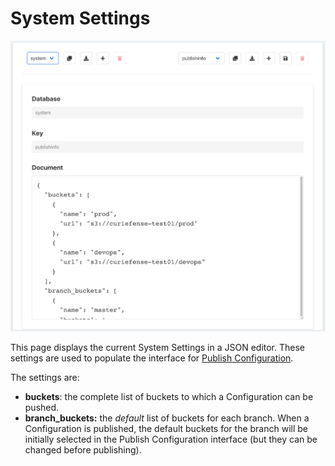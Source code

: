 # System Settings

![](../.gitbook/assets/system-settings%20%281%29.png)

This page displays the current System Settings in a JSON editor. These settings are used to populate the interface for [Publish Configuration](publish-configuration.md).

The settings are:

* **buckets**: the complete list of buckets to which a Configuration can be pushed.
* **branch\_buckets:** the _default_ list of buckets for each branch. When a Configuration is published, the default buckets for the branch will be initially selected in the Publish Configuration interface \(but they can be changed before publishing\).





